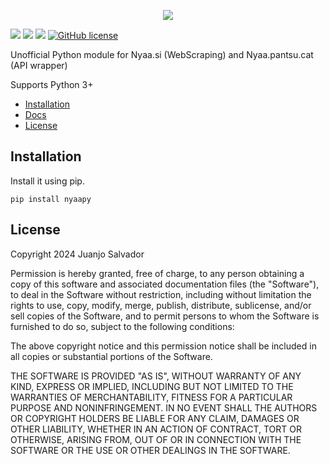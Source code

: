 <p align="center">
<img src="https://github.com/JuanjoSalvador/NyaaPy/blob/master/nyaapy-logo.png?raw=true" />
</p>

![](https://img.shields.io/badge/Python-3.10-green.svg)
![](https://img.shields.io/badge/Nyaa.si-supported-green.svg)
![](https://img.shields.io/badge/NyaaPantsu-no%20longer%20supported-red.svg)
[![GitHub license](https://img.shields.io/badge/license-MIT-blue.svg)](https://raw.githubusercontent.com/JuanjoSalvador/NyaaPy/master/LICENSE.txt)

Unofficial Python module for Nyaa.si (WebScraping) and Nyaa.pantsu.cat (API wrapper)

Supports Python 3+

* [Installation](#installation)
* [Docs](https://github.com/JuanjoSalvador/NyaaPy/wiki)
* [License](#license)

## Installation

Install it using pip.

    pip install nyaapy

## License

Copyright 2024 Juanjo Salvador

Permission is hereby granted, free of charge, to any person obtaining a copy of this software and associated documentation files (the "Software"), to deal in the Software without restriction, including without limitation the rights to use, copy, modify, merge, publish, distribute, sublicense, and/or sell copies of the Software, and to permit persons to whom the Software is furnished to do so, subject to the following conditions:

The above copyright notice and this permission notice shall be included in all copies or substantial portions of the Software.

THE SOFTWARE IS PROVIDED "AS IS", WITHOUT WARRANTY OF ANY KIND, EXPRESS OR IMPLIED, INCLUDING BUT NOT LIMITED TO THE WARRANTIES OF MERCHANTABILITY, FITNESS FOR A PARTICULAR PURPOSE AND NONINFRINGEMENT. IN NO EVENT SHALL THE AUTHORS OR COPYRIGHT HOLDERS BE LIABLE FOR ANY CLAIM, DAMAGES OR OTHER LIABILITY, WHETHER IN AN ACTION OF CONTRACT, TORT OR OTHERWISE, ARISING FROM, OUT OF OR IN CONNECTION WITH THE SOFTWARE OR THE USE OR OTHER DEALINGS IN THE SOFTWARE.
